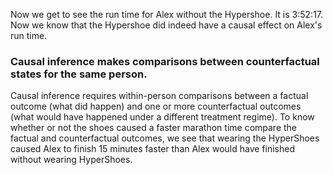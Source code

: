 Now we get to see the run time for Alex without the Hypershoe.  It is 3:52:17.  Now we know that the Hypershoe did indeed have a causal effect on Alex's run time.


### Causal inference makes comparisons between counterfactual states for the same person.
Causal inference requires within-person comparisons between a factual outcome (what did happen) and one or more counterfactual outcomes (what would have happened under a different treatment regime). To know whether or not the shoes caused a faster marathon time compare the factual and counterfactual outcomes, we see that wearing the HyperShoes caused Alex to finish 15 minutes faster than Alex would have finished without wearing HyperShoes. 